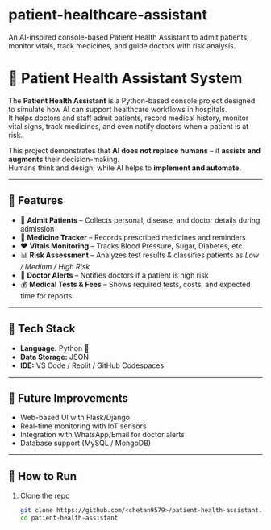 # patient-healthcare-assistant
An AI-inspired console-based Patient Health Assistant to admit patients, monitor vitals, track medicines, and guide doctors with risk analysis.
# 🏥 Patient Health Assistant System

The **Patient Health Assistant** is a Python-based console project designed to simulate how AI can support healthcare workflows in hospitals.  
It helps doctors and staff admit patients, record medical history, monitor vital signs, track medicines, and even notify doctors when a patient is at risk.  

This project demonstrates that **AI does not replace humans** – it **assists and augments** their decision-making.  
Humans think and design, while AI helps to **implement and automate**.

---

## 🔹 Features
- 📝 **Admit Patients** – Collects personal, disease, and doctor details during admission  
- 💊 **Medicine Tracker** – Records prescribed medicines and reminders  
- ❤️ **Vitals Monitoring** – Tracks Blood Pressure, Sugar, Diabetes, etc.  
- 📊 **Risk Assessment** – Analyzes test results & classifies patients as *Low / Medium / High Risk*  
- 🚨 **Doctor Alerts** – Notifies doctors if a patient is high risk  
- 💰 **Medical Tests & Fees** – Shows required tests, costs, and expected time for reports  

---

## 🔹 Tech Stack
- **Language:** Python 🐍  
- **Data Storage:** JSON  
- **IDE:** VS Code / Replit / GitHub Codespaces  

---

## 🔹 Future Improvements
- Web-based UI with Flask/Django  
- Real-time monitoring with IoT sensors  
- Integration with WhatsApp/Email for doctor alerts  
- Database support (MySQL / MongoDB)  

---

## 🔹 How to Run
1. Clone the repo  
   ```bash
   git clone https://github.com/<chetan9579>/patient-health-assistant.git
   cd patient-health-assistant

